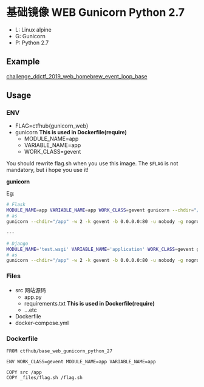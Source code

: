 # 基础镜像 WEB Gunicorn Python 2.7

- L: Linux alpine
- G: Gunicorn
- P: Python 2.7

## Example

[challenge_ddctf_2019_web_homebrew_event_loop_base](https://github.com/ctfhub-team/challenge_ddctf_2019_web_homebrew_event_loop_base)

## Usage

### ENV

- FLAG=ctfhub{gunicorn_web}
- gunicorn **This is used in Dockerfile(require)**
  - MODULE_NAME=app
  - VARIABLE_NAME=app
  - WORK_CLASS=gevent

You should rewrite flag.sh when you use this image.
The `$FLAG` is not mandatory, but i hope you use it!

**gunicorn**

Eg:

```bash
# Flask
MODULE_NAME=app VARIABLE_NAME=app WORK_CLASS=gevent gunicorn --chdir="/app" -w 2 -k $WORK_CLASS -b 0.0.0.0:80 -u nobody -g nogroup --access-logfile - $(MODULE_NAME):$(VARIABLE_NAME)
# as
gunicorn --chdir="/app" -w 2 -k gevent -b 0.0.0.0:80 -u nobody -g nogroup --access-logfile - app:app

---

# Django
MODULE_NAME='test.wsgi' VARIABLE_NAME='application' WORK_CLASS=gevent gunicorn --chdir="/app" -w 2 -k $WORK_CLASS -b 0.0.0.0:80 -u nobody -g nogroup --access-logfile - $(MODULE_NAME):$(VARIABLE_NAME)
# as
gunicorn --chdir="/app" -w 2 -k gevent -b 0.0.0.0:80 -u nobody -g nogroup --access-logfile - test.wsgi:application

```

### Files

- src 网站源码
    + app.py
    + requirements.txt **This is used in Dockerfile(require)**
    + ...etc
- Dockerfile
- docker-compose.yml

### Dockerfile

```
FROM ctfhub/base_web_gunicorn_python_27

ENV WORK_CLASS=gevent MODULE_NAME=app VARIABLE_NAME=app

COPY src /app
COPY _files/flag.sh /flag.sh
```
